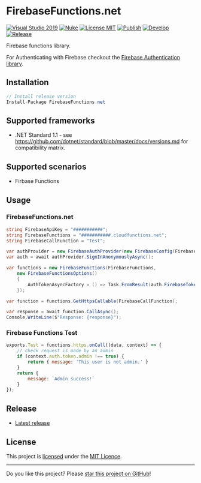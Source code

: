 # FirebaseFunctions.net

[![Visual Studio 2019](https://img.shields.io/badge/Visual%20Studio%202019-16.11.7+-blue)](../..)
[![Nuke](https://img.shields.io/badge/Nuke-Build-blue)](https://nuke.build/)
[![License MIT](https://img.shields.io/badge/License-MIT-blue.svg)](LICENSE)
[![Publish](../../actions/workflows/Publish.yml/badge.svg)](../../actions)
[![Develop](../../actions/workflows/Develop.yml/badge.svg)](../../actions)
[![Release](https://img.shields.io/nuget/v/FirebaseFunctions.net?logo=nuget&label=release&color=blue)](https://www.nuget.org/packages/FirebaseFunctions.net)

Firebase functions library.

For Authenticating with Firebase checkout the [Firebase Authentication library](https://github.com/step-up-labs/firebase-authentication-dotnet).

## Installation
```csharp
// Install release version
Install-Package FirebaseFunctions.net
```

## Supported frameworks
* .NET Standard 1.1 - see https://github.com/dotnet/standard/blob/master/docs/versions.md for compatibility matrix.

## Supported scenarios
* Firbase Functions

## Usage

### FirebaseFunctions.net

```csharp
string FirebaseApiKey = "###########";
string FirebaseFunctions = "###########.cloudfunctions.net";
string FirebaseCallFunction = "Test";

var authProvider = new FirebaseAuthProvider(new FirebaseConfig(FirebaseApiKey));
var auth = await authProvider.SignInAnonymouslyAsync();

var functions = new FirebaseFunctions(FirebaseFunctions,
    new FirebaseFunctionsOptions()
    {
        AuthTokenAsyncFactory = () => Task.FromResult(auth.FirebaseToken),
    });

var function = functions.GetHttpsCallable(FirebaseCallFunction);

var response = await function.CallAsync();
Console.WriteLine($"Response: {response}");
```

### Firebase Functions Test

```js
exports.Test = functions.https.onCall((data, context) => {
    // check request is made by an admin
    if (context.auth.token.admin !== true) {
        return { message: 'This user is not admin.' }
    }
    return {
        message: `Admin success!`
    }
});

```

## Release

* [Latest release](../../releases/latest)

## License

This project is [licensed](LICENSE) under the [MIT Licence](https://en.wikipedia.org/wiki/MIT_License).

---

Do you like this project? Please [star this project on GitHub](../../stargazers)!